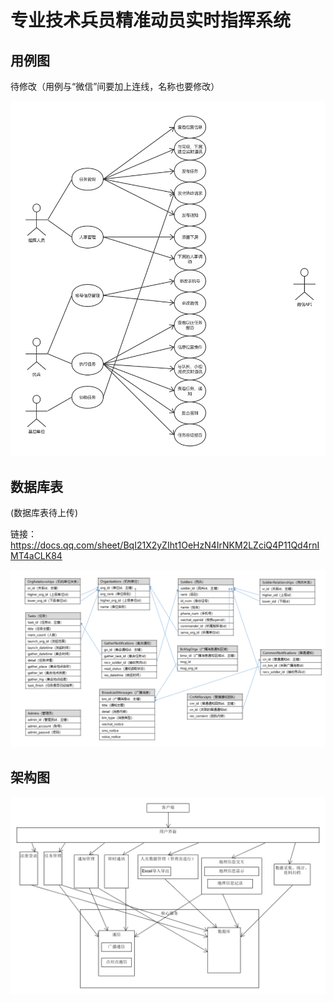 # 专业技术兵员精准动员实时指挥系统

## 用例图

待修改（用例与“微信”间要加上连线，名称也要修改）

![用例图](https://raw.githubusercontent.com/MBControlGroup/command-system/master/design_docs/usecase.png)

## 数据库表

(数据库表待上传)

链接：
https://docs.qq.com/sheet/BqI21X2yZIht1OeHzN4IrNKM2LZciQ4P11Qd4rnIMT4aCLK84 

![数据库表关系](https://raw.githubusercontent.com/MBControlGroup/command-system/master/design_docs/tableRelationships.png)

## 架构图

![这里写图片描述](https://raw.githubusercontent.com/MBControlGroup/command-system/master/design_docs/architecture.png)
